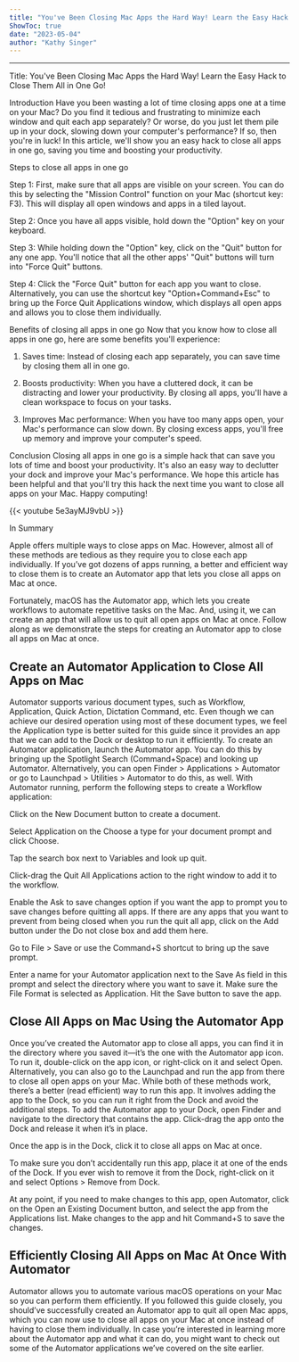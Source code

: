 ```yaml
---
title: "You've Been Closing Mac Apps the Hard Way! Learn the Easy Hack to Close Them All in One Go!"
ShowToc: true 
date: "2023-05-04"
author: "Kathy Singer"
---
```

*****
Title: You've Been Closing Mac Apps the Hard Way! Learn the Easy Hack to Close Them All in One Go!

Introduction
Have you been wasting a lot of time closing apps one at a time on your Mac? Do you find it tedious and frustrating to minimize each window and quit each app separately? Or worse, do you just let them pile up in your dock, slowing down your computer's performance? If so, then you're in luck! In this article, we'll show you an easy hack to close all apps in one go, saving you time and boosting your productivity.

Steps to close all apps in one go

Step 1: First, make sure that all apps are visible on your screen. You can do this by selecting the "Mission Control" function on your Mac (shortcut key: F3). This will display all open windows and apps in a tiled layout.

Step 2: Once you have all apps visible, hold down the "Option" key on your keyboard.

Step 3: While holding down the "Option" key, click on the "Quit" button for any one app. You'll notice that all the other apps' "Quit" buttons will turn into "Force Quit" buttons.

Step 4: Click the "Force Quit" button for each app you want to close. Alternatively, you can use the shortcut key "Option+Command+Esc" to bring up the Force Quit Applications window, which displays all open apps and allows you to close them individually.

Benefits of closing all apps in one go
Now that you know how to close all apps in one go, here are some benefits you'll experience:

1. Saves time: Instead of closing each app separately, you can save time by closing them all in one go.

2. Boosts productivity: When you have a cluttered dock, it can be distracting and lower your productivity. By closing all apps, you'll have a clean workspace to focus on your tasks.

3. Improves Mac performance: When you have too many apps open, your Mac's performance can slow down. By closing excess apps, you'll free up memory and improve your computer's speed.

Conclusion
Closing all apps in one go is a simple hack that can save you lots of time and boost your productivity. It's also an easy way to declutter your dock and improve your Mac's performance. We hope this article has been helpful and that you'll try this hack the next time you want to close all apps on your Mac. Happy computing!

{{< youtube 5e3ayMJ9vbU >}} 



In Summary


Apple offers multiple ways to close apps on Mac.
However, almost all of these methods are tedious as they require you to close each app individually.
If you’ve got dozens of apps running, a better and efficient way to close them is to create an Automator app that lets you close all apps on Mac at once.







Fortunately, macOS has the Automator app, which lets you create workflows to automate repetitive tasks on the Mac. And, using it, we can create an app that will allow us to quit all open apps on Mac at once.
Follow along as we demonstrate the steps for creating an Automator app to close all apps on Mac at once.

 
## Create an Automator Application to Close All Apps on Mac


Automator supports various document types, such as Workflow, Application, Quick Action, Dictation Command, etc. Even though we can achieve our desired operation using most of these document types, we feel the Application type is better suited for this guide since it provides an app that we can add to the Dock or desktop to run it efficiently.
To create an Automator application, launch the Automator app. You can do this by bringing up the Spotlight Search (Command+Space) and looking up Automator. Alternatively, you can open Finder > Applications > Automator or go to Launchpad > Utilities > Automator to do this, as well.
With Automator running, perform the following steps to create a Workflow application:

 

Click on the New Document button to create a document.

Select Application on the Choose a type for your document prompt and click Choose.

Tap the search box next to Variables and look up quit.

Click-drag the Quit All Applications action to the right window to add it to the workflow.

Enable the Ask to save changes option if you want the app to prompt you to save changes before quitting all apps.
If there are any apps that you want to prevent from being closed when you run the quit all app, click on the Add button under the Do not close box and add them here.

Go to File > Save or use the Command+S shortcut to bring up the save prompt.

Enter a name for your Automator application next to the Save As field in this prompt and select the directory where you want to save it.
Make sure the File Format is selected as Application.
Hit the Save button to save the app.

 
## Close All Apps on Mac Using the Automator App


Once you’ve created the Automator app to close all apps, you can find it in the directory where you saved it—it’s the one with the Automator app icon.
To run it, double-click on the app icon, or right-click on it and select Open. Alternatively, you can also go to the Launchpad and run the app from there to close all open apps on your Mac.
While both of these methods work, there’s a better (read efficient) way to run this app. It involves adding the app to the Dock, so you can run it right from the Dock and avoid the additional steps.
To add the Automator app to your Dock, open Finder and navigate to the directory that contains the app. Click-drag the app onto the Dock and release it when it’s in place.

Once the app is in the Dock, click it to close all apps on Mac at once.

To make sure you don’t accidentally run this app, place it at one of the ends of the Dock. If you ever wish to remove it from the Dock, right-click on it and select Options > Remove from Dock.

At any point, if you need to make changes to this app, open Automator, click on the Open an Existing Document button, and select the app from the Applications list. Make changes to the app and hit Command+S to save the changes.

 
## Efficiently Closing All Apps on Mac At Once With Automator


Automator allows you to automate various macOS operations on your Mac so you can perform them efficiently.
If you followed this guide closely, you should’ve successfully created an Automator app to quit all open Mac apps, which you can now use to close all apps on your Mac at once instead of having to close them individually.
In case you’re interested in learning more about the Automator app and what it can do, you might want to check out some of the Automator applications we’ve covered on the site earlier.




